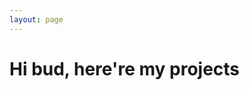 ```yaml
---
layout: page
---
```


# Hi bud, here're my projects

[jekyll-organization]: https://github.com/jekyll
